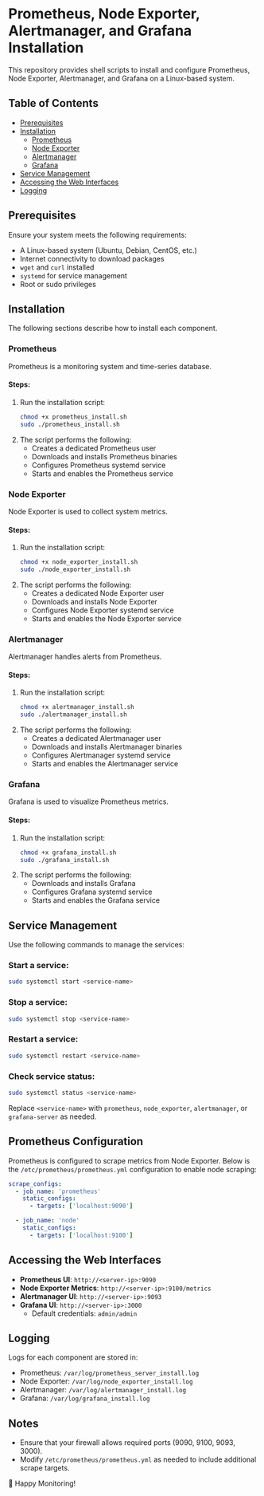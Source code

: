# Prometheus, Node Exporter, Alertmanager, and Grafana Installation

This repository provides shell scripts to install and configure Prometheus, Node Exporter, Alertmanager, and Grafana on a Linux-based system.

## Table of Contents
- [Prerequisites](#prerequisites)
- [Installation](#installation)
    - [Prometheus](#prometheus)
    - [Node Exporter](#node-exporter)
    - [Alertmanager](#alertmanager)
    - [Grafana](#grafana)
- [Service Management](#service-management)
- [Accessing the Web Interfaces](#accessing-the-web-interfaces)
- [Logging](#logging)

## Prerequisites
Ensure your system meets the following requirements:
- A Linux-based system (Ubuntu, Debian, CentOS, etc.)
- Internet connectivity to download packages
- `wget` and `curl` installed
- `systemd` for service management
- Root or sudo privileges

## Installation
The following sections describe how to install each component.

### Prometheus
Prometheus is a monitoring system and time-series database.

#### Steps:
1. Run the installation script:
   ```bash
   chmod +x prometheus_install.sh
   sudo ./prometheus_install.sh
   ```
2. The script performs the following:
    - Creates a dedicated Prometheus user
    - Downloads and installs Prometheus binaries
    - Configures Prometheus systemd service
    - Starts and enables the Prometheus service

### Node Exporter
Node Exporter is used to collect system metrics.

#### Steps:
1. Run the installation script:
   ```bash
   chmod +x node_exporter_install.sh
   sudo ./node_exporter_install.sh
   ```
2. The script performs the following:
    - Creates a dedicated Node Exporter user
    - Downloads and installs Node Exporter
    - Configures Node Exporter systemd service
    - Starts and enables the Node Exporter service

### Alertmanager
Alertmanager handles alerts from Prometheus.

#### Steps:
1. Run the installation script:
   ```bash
   chmod +x alertmanager_install.sh
   sudo ./alertmanager_install.sh
   ```
2. The script performs the following:
    - Creates a dedicated Alertmanager user
    - Downloads and installs Alertmanager binaries
    - Configures Alertmanager systemd service
    - Starts and enables the Alertmanager service

### Grafana
Grafana is used to visualize Prometheus metrics.

#### Steps:
1. Run the installation script:
   ```bash
   chmod +x grafana_install.sh
   sudo ./grafana_install.sh
   ```
2. The script performs the following:
    - Downloads and installs Grafana
    - Configures Grafana systemd service
    - Starts and enables the Grafana service

## Service Management
Use the following commands to manage the services:

### Start a service:
```bash
sudo systemctl start <service-name>
```

### Stop a service:
```bash
sudo systemctl stop <service-name>
```

### Restart a service:
```bash
sudo systemctl restart <service-name>
```

### Check service status:
```bash
sudo systemctl status <service-name>
```

Replace `<service-name>` with `prometheus`, `node_exporter`, `alertmanager`, or `grafana-server` as needed.

## Prometheus Configuration
Prometheus is configured to scrape metrics from Node Exporter. Below is the `/etc/prometheus/prometheus.yml` configuration to enable node scraping:

```yaml
scrape_configs:
  - job_name: 'prometheus'
    static_configs:
      - targets: ['localhost:9090']

  - job_name: 'node'
    static_configs:
      - targets: ['localhost:9100']
```

## Accessing the Web Interfaces
- **Prometheus UI**: `http://<server-ip>:9090`
- **Node Exporter Metrics**: `http://<server-ip>:9100/metrics`
- **Alertmanager UI**: `http://<server-ip>:9093`
- **Grafana UI**: `http://<server-ip>:3000`
    - Default credentials: `admin/admin`

## Logging
Logs for each component are stored in:
- Prometheus: `/var/log/prometheus_server_install.log`
- Node Exporter: `/var/log/node_exporter_install.log`
- Alertmanager: `/var/log/alertmanager_install.log`
- Grafana: `/var/log/grafana_install.log`


## Notes
- Ensure that your firewall allows required ports (9090, 9100, 9093, 3000).
- Modify `/etc/prometheus/prometheus.yml` as needed to include additional scrape targets.

🚀 Happy Monitoring!

